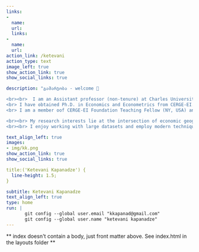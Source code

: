 ```yaml
---
links:
- 
  name: 
  url: 
  links:
- 
  name: 
  url: 
action_link: /ketevani
action_type: text
image_left: true
show_action_link: true
show_social_links: true

description: "გამარჯობა - welcome 🤝 

<br><br>  I am an Assistant professor (non-tenure) at Charles University, Faculty of Law, and I am working as a postdoc on [EqualStrength](https://equalstrength.eu). 
<br> I have obtained Ph.D. in Economics and Econometrics from CERGE-EI.   
<br> I am a member oof CERGE-EI Foundation Teaching Fellow (NY, USA) and the National Institute for Research on the Socioeconomic Impacts of Disease and Systemic Risks (SYRI).

<br><br> My research interests lie at the intersection of economic geography, remote sensing, and European spatial and racial segregation.  
<br><br> I enjoy working with large datasets and employ modern techniques to crawl data and create databases from open sources. I also work with remotely sensed images and use unconventional data sources for economic analysis - daytime & nighttime satellite images."

text_align_left: true
images:
- img/kk.png
show_action_link: true
show_social_links: true

title:('Ketevani Kapanadze') {
  line-height: 1.5; 
}

subtitle: Ketevani Kapanadze
text_align_left: true
type: home
run: |
       git config --global user.email "kkapanad@gmail.com"
       git config --global user.name "ketevani kapanadze"
---
```


** index doesn't contain a body, just front matter above.
See index.html in the layouts folder **
